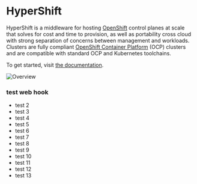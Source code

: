 # HyperShift

HyperShift is a middleware for hosting [OpenShift](https://www.openshift.com/) control
planes at scale that solves for cost and time to provision, as well as portability
cross cloud with strong separation of concerns between management and workloads.
Clusters are fully compliant [OpenShift Container Platform](https://www.redhat.com/en/technologies/cloud-computing/openshift/container-platform) (OCP)
clusters and are compatible with standard OCP and Kubernetes toolchains.

To get started, visit [the documentation](https://hypershift-docs.netlify.app/).

![Overview](docs/content/images/high-level-overview.png)

### test web hook
+ test 2
+ test 3
+ test 4
+ test 5
+ test 6
+ test 7
+ test 8
+ test 9
+ test 10
+ test 11
+ test 12
+ test 13
